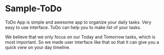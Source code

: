 # Sample-ToDo

ToDo App is simple and awesome app to organize your daily tasks. Very easy to use interface. ToDo can help you to make list of your tasks.

We believe that we only focus on our Today and Tomorrow tasks, which is most important. So we made user interface like that so that it can give you a quick view on your day timeline.
